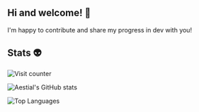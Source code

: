 ## Hi and welcome! 👋

I'm happy to contribute and share my progress in dev with you!

## Stats 👽

![Visit counter](https://komarev.com/ghpvc/?username=Aestial&color=blueviolet)

![Aestial's GitHub stats](https://github-readme-stats.vercel.app/api?username=Aestial&show_icons=true&theme=transparent)

![Top Languages](https://github-readme-stats.vercel.app/api/top-langs/?username=Aestial&layout=donut-vertical&theme=transparent)

<!--
**Aestial/Aestial** is a ✨ _special_ ✨ repository because its `README.md` (this file) appears on your GitHub profile.

Here are some ideas to get you started:

- 🔭 I’m currently working on ...
- 🌱 I’m currently learning ...
- 👯 I’m looking to collaborate on ...
- 🤔 I’m looking for help with ...
- 💬 Ask me about ...
- 📫 How to reach me: ...
- 😄 Pronouns: ...
- ⚡ Fun fact: ...
-->
